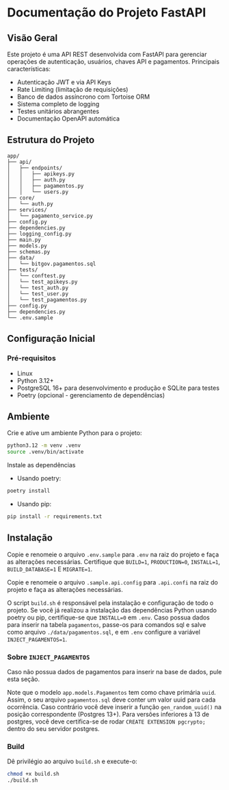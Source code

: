 # Documentação do Projeto FastAPI

## Visão Geral

Este projeto é uma API REST desenvolvida com FastAPI para gerenciar operações de autenticação, usuários, chaves API e pagamentos. Principais características:

* Autenticação JWT e via API Keys
* Rate Limiting (limitação de requisições)
* Banco de dados assíncrono com Tortoise ORM
* Sistema completo de logging
* Testes unitários abrangentes
* Documentação OpenAPI automática

## Estrutura do Projeto

```
app/
├── api/
│   ├── endpoints/
│   │   ├── apikeys.py
│   │   ├── auth.py
│   │   ├── pagamentos.py
│   │   └── users.py
├── core/
│   └── auth.py
├── services/
│   └── pagamento_service.py
├── config.py
├── dependencies.py
├── logging_config.py
├── main.py
├── models.py
├── schemas.py
├── data/
│   └── bitgov.pagamentos.sql
├── tests/
│   └── conftest.py
│   └── test_apikeys.py
│   └── test_auth.py
│   └── test_user.py
│   └── test_pagamentos.py
├── config.py
├── dependencies.py
└── .env.sample
```

## Configuração Inicial
### Pré-requisitos

* Linux
* Python 3.12+
* PostgreSQL 16+ para desenvolvimento e produção e SQLite para testes
* Poetry (opcional - gerenciamento de dependências)

## Ambiente

Crie e ative um ambiente Python para o projeto:

```bash
python3.12 -m venv .venv
source .venv/bin/activate
```

Instale as dependências

* Usando poetry:
```bash
poetry install
```

* Usando pip:
```bash
pip install -r requirements.txt
```

## Instalação

Copie e renomeie o arquivo `.env.sample` para `.env` na raiz do projeto e faça as alterações necessárias. Certifique que `BUILD=1`, `PRODUCTION=0`, `INSTALL=1`, `BUILD_DATABASE=1` E `MIGRATE=1`.

Copie e renomeie o arquivo `.sample.api.config` para  `.api.confi` na raiz do projeto e faça as alterações necessárias.

O script `build.sh` é responsável pela instalação e configuração de todo o projeto. Se você já realizou a instalação das dependências Python usando poetry ou pip, certifique-se que `INSTALL=0` em `.env`. Caso possua dados para inserir na tabela `pagamentos`, passe-os para comandos sql e salve como arquivo `./data/pagamentos.sql`, e em `.env` configure a variável `INJECT_PAGAMENTOS=1`.

### Sobre `INJECT_PAGAMENTOS`

Caso não possua dados de pagamentos para inserir na base de dados, pule esta seção.

Note que o modelo `app.models.Pagamentos` tem como chave primária `uuid`. Assim, o seu arquivo `pagamentos.sql` deve conter um valor uuid para cada ocorrência. Caso contrário você deve inserir a função `gen_random_uuid()` na posição correspondente (Postgres 13+). Para versões inferiores à 13 de postgres, você deve certifica-se de rodar `CREATE EXTENSION pgcrypto;` dentro do seu servidor postgres.

### Build

Dê privilégio ao arquivo `build.sh` e execute-o:

```bash
chmod +x build.sh
./build.sh
```








